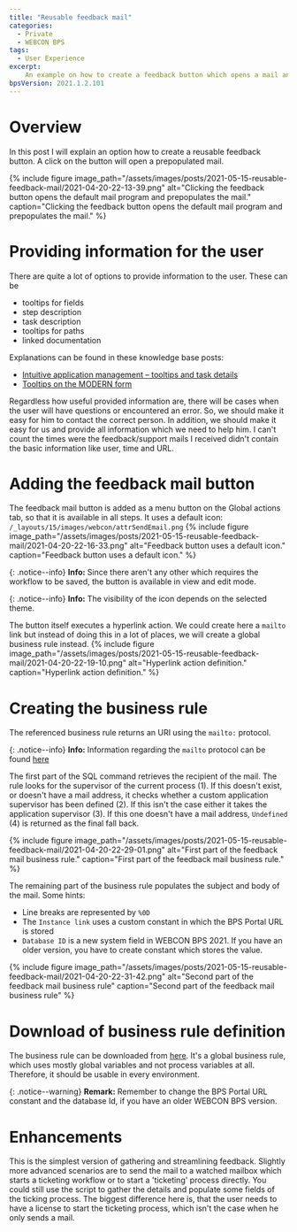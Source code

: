 ```yaml
---
title: "Reusable feedback mail"
categories:
  - Private
  - WEBCON BPS  
tags:
  - User Experience
excerpt:
    An example on how to create a feedback button which opens a mail and can be reused across all applications.
bpsVersion: 2021.1.2.101
---
```


# Overview
In this post I will explain an option how to create a reusable feedback button. A click on the button will open a prepopulated mail.

{% include figure image_path="/assets/images/posts/2021-05-15-reusable-feedback-mail/2021-04-20-22-13-39.png" alt="Clicking the feedback button opens the default mail program and prepopulates the mail." caption="Clicking the feedback button opens the default mail program and prepopulates the mail." %}

# Providing information for the user
There are quite a lot of options to provide information to the user. These  can be
- tooltips for fields
- step description
- task description
- tooltips for paths
- linked documentation
  
Explanations can be found in these knowledge base posts:
- [Intuitive application management – tooltips and task details](https://community.webcon.com/posts/post/intuitive-application-management-tooltips-and-task-details/135) 
- [Tooltips on the MODERN form](https://community.webcon.com/posts/post/tooltips-on-the-modern-form/60)

Regardless how useful provided information are, there will be cases when the user will have questions or encountered an error. So, we should make it easy for him to contact the correct person. In addition, we should make it easy for us and provide all information which we need to help him. I can't count the times were the feedback/support mails I received didn't contain the basic information like user, time and URL.

# Adding the feedback mail button
The feedback mail button is added as a menu button on the Global actions tab, so that it is available in all steps. It uses a default icon:
`/_layouts/15/images/webcon/attrSendEmail.png`
{% include figure image_path="/assets/images/posts/2021-05-15-reusable-feedback-mail/2021-04-20-22-16-33.png" alt="Feedback button uses a default icon." caption="Feedback button uses a default icon." %}

{: .notice--info}
**Info:** Since there aren't any other which requires the workflow to be saved, the button is available in view and edit mode.

{: .notice--info}
**Info:** The visibility of the icon depends on the selected theme.

The button itself executes a hyperlink action. We could create here a `mailto` link but instead of doing this in a lot of places, we will create a global business rule instead.
{% include figure image_path="/assets/images/posts/2021-05-15-reusable-feedback-mail/2021-04-20-22-19-10.png" alt="Hyperlink action definition." caption="Hyperlink action definition." %}

# Creating the business rule
The referenced business rule returns an URI using the `mailto:` protocol.

{: .notice--info}
**Info:** Information regarding the `mailto` protocol can be found [here](https://docs.microsoft.com/en-us/previous-versions/aa767737(v=vs.85))

The first part of the SQL command retrieves the recipient of the mail. The rule looks for the supervisor of the current process (1). If this doesn't exist, or doesn't have a mail address, it checks whether a custom application supervisor has been defined (2). If this isn't the case either it takes the application supervisor (3). If this one doesn't have a mail address, `Undefined` (4) is returned as the final fall back. 

{% include figure image_path="/assets/images/posts/2021-05-15-reusable-feedback-mail/2021-04-20-22-29-01.png" alt="First part of the feedback mail business rule." caption="First part of the feedback mail business rule." %}

The remaining part of the business rule populates the subject and body of the mail. Some hints:
- Line breaks are represented by `%0D`
- The `Instance link` uses a custom constant in which the BPS Portal URL is stored
- `Database ID` is a new system field in WEBCON BPS 2021. If you have an older version, you have to create constant which stores the value.
  
{% include figure image_path="/assets/images/posts/2021-05-15-reusable-feedback-mail/2021-04-20-22-31-42.png" alt="Second part of the feedback mail business rule" caption="Second part of the feedback mail business rule" %}


# Download of business rule definition
The business rule can be downloaded from [here](https://github.com/cosmoconsult/webconbps/blob/main/BusinessRules/FeedbackMail/feedbackmail.sql). It's a global business rule, which uses mostly global variables and not process variables at all. Therefore, it should be usable in every environment. 

{: .notice--warning}
**Remark:** Remember to change the BPS Portal URL constant and the database Id, if you have an older WEBCON BPS version.
 
 
# Enhancements
This is the simplest version of gathering and streamlining feedback. Slightly more advanced scenarios are to send the mail to a watched mailbox which starts a ticketing workflow or to start a 'ticketing' process directly. You could still use the script to gather the details and populate some fields of the ticking process. The biggest difference here is, that the user needs to have a license to start the ticketing process, which isn't the case when he only sends a mail.